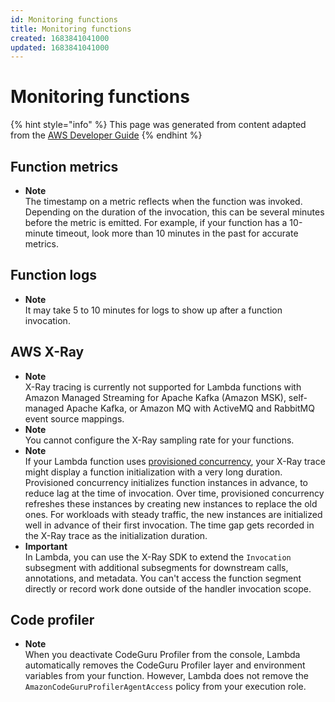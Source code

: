 ```yaml
---
id: Monitoring functions
title: Monitoring functions
created: 1683841041000
updated: 1683841041000
---
```

# Monitoring functions
{% hint style="info" %}
This page was generated from content adapted from the [AWS Developer Guide](https://github.com/awsdocs/aws-lambda-developer-guide.git)
{% endhint %}
## Function metrics

- **Note**  
The timestamp on a metric reflects when the function was invoked\. Depending on the duration of the invocation, this can be several minutes before the metric is emitted\. For example, if your function has a 10\-minute timeout, look more than 10 minutes in the past for accurate metrics\.


## Function logs

- **Note**  
It may take 5 to 10 minutes for logs to show up after a function invocation\.


## AWS X-Ray

- **Note**  
X\-Ray tracing is currently not supported for Lambda functions with Amazon Managed Streaming for Apache Kafka \(Amazon MSK\), self\-managed Apache Kafka, or Amazon MQ with ActiveMQ and RabbitMQ event source mappings\.
- **Note**  
You cannot configure the X\-Ray sampling rate for your functions\.
- **Note**  
If your Lambda function uses [provisioned concurrency](provisioned-concurrency.md), your X\-Ray trace might display a function initialization with a very long duration\.   
Provisioned concurrency initializes function instances in advance, to reduce lag at the time of invocation\. Over time, provisioned concurrency refreshes these instances by creating new instances to replace the old ones\. For workloads with steady traffic, the new instances are initialized well in advance of their first invocation\. The time gap gets recorded in the X\-Ray trace as the initialization duration\.
- **Important**  
In Lambda, you can use the X\-Ray SDK to extend the `Invocation` subsegment with additional subsegments for downstream calls, annotations, and metadata\. You can't access the function segment directly or record work done outside of the handler invocation scope\.


## Code profiler

- **Note**  
When you deactivate CodeGuru Profiler from the console, Lambda automatically removes the CodeGuru Profiler layer and environment variables from your function\. However, Lambda does not remove the `AmazonCodeGuruProfilerAgentAccess` policy from your execution role\.

